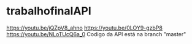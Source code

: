 # trabalhofinalAPI
https://youtu.be/jQZpV8_ahno
https://youtu.be/0LOY9-gzbP8
https://youtu.be/NLoTUcQ6a_0
Codigo da API está na branch "master"
